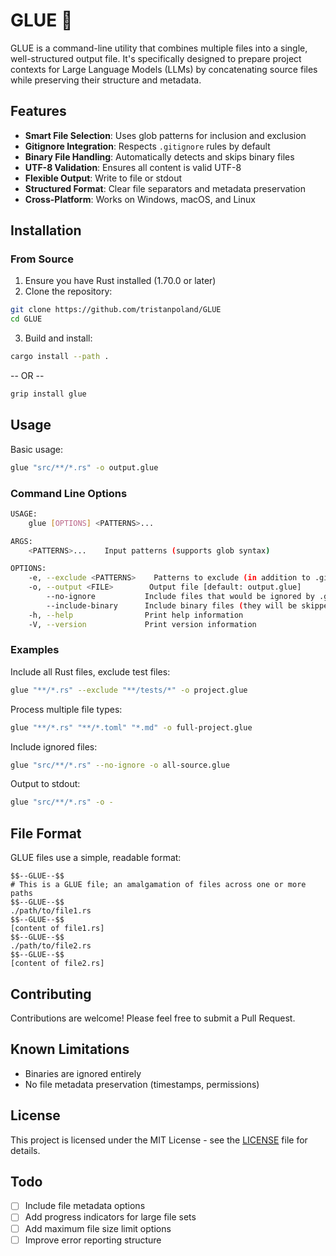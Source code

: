 # GLUE 🌟

GLUE is a command-line utility that combines multiple files into a single, well-structured output file. It's specifically designed to prepare project contexts for Large Language Models (LLMs) by concatenating source files while preserving their structure and metadata.

## Features

- **Smart File Selection**: Uses glob patterns for inclusion and exclusion
- **Gitignore Integration**: Respects `.gitignore` rules by default
- **Binary File Handling**: Automatically detects and skips binary files
- **UTF-8 Validation**: Ensures all content is valid UTF-8
- **Flexible Output**: Write to file or stdout
- **Structured Format**: Clear file separators and metadata preservation
- **Cross-Platform**: Works on Windows, macOS, and Linux

## Installation

### From Source

1. Ensure you have Rust installed (1.70.0 or later)
2. Clone the repository:
```bash
git clone https://github.com/tristanpoland/GLUE
cd GLUE
```
3. Build and install:
```bash
cargo install --path .
```
-- OR --
```bash
grip install glue
```

## Usage

Basic usage:
```bash
glue "src/**/*.rs" -o output.glue
```

### Command Line Options

```bash
USAGE:
    glue [OPTIONS] <PATTERNS>...

ARGS:
    <PATTERNS>...    Input patterns (supports glob syntax)

OPTIONS:
    -e, --exclude <PATTERNS>    Patterns to exclude (in addition to .gitignore)
    -o, --output <FILE>        Output file [default: output.glue]
        --no-ignore           Include files that would be ignored by .gitignore
        --include-binary      Include binary files (they will be skipped by default)
    -h, --help                Print help information
    -V, --version             Print version information
```

### Examples

Include all Rust files, exclude test files:
```bash
glue "**/*.rs" --exclude "**/tests/*" -o project.glue
```

Process multiple file types:
```bash
glue "**/*.rs" "**/*.toml" "*.md" -o full-project.glue
```

Include ignored files:
```bash
glue "src/**/*.rs" --no-ignore -o all-source.glue
```

Output to stdout:
```bash
glue "src/**/*.rs" -o -
```

## File Format

GLUE files use a simple, readable format:

```
$$--GLUE--$$
# This is a GLUE file; an amalgamation of files across one or more paths
$$--GLUE--$$
./path/to/file1.rs
$$--GLUE--$$
[content of file1.rs]
$$--GLUE--$$
./path/to/file2.rs
$$--GLUE--$$
[content of file2.rs]
```

## Contributing

Contributions are welcome! Please feel free to submit a Pull Request.

## Known Limitations

- Binaries are ignored entirely
- No file metadata preservation (timestamps, permissions)

## License

This project is licensed under the MIT License - see the [LICENSE](LICENSE) file for details.

## Todo

- [ ] Include file metadata options
- [ ] Add progress indicators for large file sets
- [ ] Add maximum file size limit options
- [ ] Improve error reporting structure
